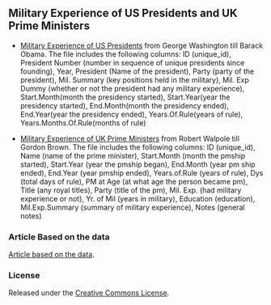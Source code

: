 ## Military Experience of US Presidents and UK Prime Ministers

* [Military Experience of US Presidents](https://github.com/soodoku/military-experience/blob/master/USPresMilExp.csv) from George Washington till Barack Obama. The file includes the following columns: ID (unique_id), President Number (number in sequence of unique presidents since founding), Year, President (Name of the president), Party (party of the president), Mil. Summary (key positions held in the military), Mil. Exp Dummy (whether or not the president had any military experience), Start.Month(month the presidency started), Start.Year(year the presidency started), End.Month(month the presidency ended), End.Year(year the presidency ended), Years.Of.Rule(years of rule), Years.Months.Of.Rule(months of rule)

* [Military Experience of UK Prime Ministers](https://github.com/soodoku/military-experience/blob/master/UKPMMilExp.csv) from Robert Walpole till Gordon Brown. The file includes the following columns: ID (unique_id), Name (name of the prime minister), Start.Month (month the pmship started), Start.Year (year the pmship began), End.Month (year pm ship ended), End.Year (year pmship ended), Years.of.Rule (years of rule), Dys (total days of rule), PM at Age (at what age the person became pm), Title (any royal titles), Party (title of the pm), Mil. Exp. (had military experience or not), Yr. of Mil (years in  military), Education (education), Mil.Exp.Summary (summary of military experience), Notes (general notes)

### Article Based on the data 
[Article based on the data](http://gbytes.gsood.com/2008/04/23/military-experience-of-us-presidents-1789-%E2%80%93-2008/).

### License
Released under the [Creative Commons License](https://github.com/soodoku/Military-Experience/blob/master/License.md).
